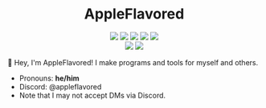 <h1 align="center">AppleFlavored</h1>
<p align="center">
  <img src="https://img.shields.io/badge/java-2e2e51?style=for-the-badge">
  <img src="https://img.shields.io/badge/.NET-239120?style=for-the-badge">
  <img src="https://img.shields.io/badge/python-3776ab?style=for-the-badge&logo=python&logoColor=white">
  <img src="https://img.shields.io/badge/javascript-f7df1e?style=for-the-badge&logo=javascript&logoColor=black">
  <img src="https://img.shields.io/badge/typescript-3178c6?style=for-the-badge&logo=typescript&logoColor=white">
  <br>
  <img src="https://img.shields.io/badge/rust-000000?style=for-the-badge&logo=rust&logoColor=white">
  <img src="https://img.shields.io/badge/go-00add8?style=for-the-badge&logo=go&logoColor=white">
</p>

:wave: Hey, I'm AppleFlavored! I make programs and tools for myself and others.
- Pronouns: **he/him**
- Discord: @appleflavored
- Note that I may not accept DMs via Discord.
